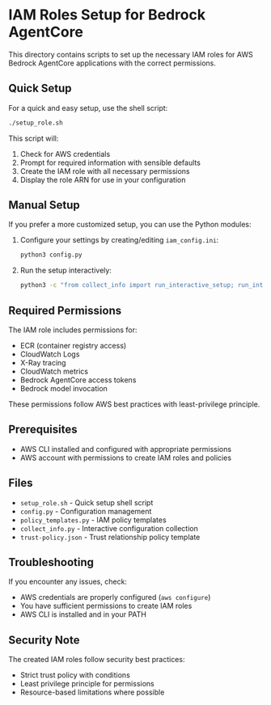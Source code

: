 # IAM Roles Setup for Bedrock AgentCore

This directory contains scripts to set up the necessary IAM roles for AWS Bedrock AgentCore applications with the correct permissions.

## Quick Setup

For a quick and easy setup, use the shell script:

```bash
./setup_role.sh
```

This script will:
1. Check for AWS credentials
2. Prompt for required information with sensible defaults
3. Create the IAM role with all necessary permissions
4. Display the role ARN for use in your configuration

## Manual Setup

If you prefer a more customized setup, you can use the Python modules:

1. Configure your settings by creating/editing `iam_config.ini`:
   ```bash
   python3 config.py
   ```

2. Run the setup interactively:
   ```bash
   python3 -c "from collect_info import run_interactive_setup; run_interactive_setup()"
   ```

## Required Permissions

The IAM role includes permissions for:
- ECR (container registry access)
- CloudWatch Logs
- X-Ray tracing
- CloudWatch metrics
- Bedrock AgentCore access tokens
- Bedrock model invocation

These permissions follow AWS best practices with least-privilege principle.

## Prerequisites

- AWS CLI installed and configured with appropriate permissions
- AWS account with permissions to create IAM roles and policies

## Files

- `setup_role.sh` - Quick setup shell script
- `config.py` - Configuration management
- `policy_templates.py` - IAM policy templates
- `collect_info.py` - Interactive configuration collection
- `trust-policy.json` - Trust relationship policy template

## Troubleshooting

If you encounter any issues, check:

- AWS credentials are properly configured (`aws configure`)
- You have sufficient permissions to create IAM roles
- AWS CLI is installed and in your PATH

## Security Note

The created IAM roles follow security best practices:
- Strict trust policy with conditions
- Least privilege principle for permissions
- Resource-based limitations where possible